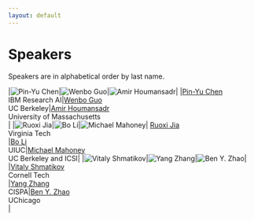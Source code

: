 ```yaml
---
layout: default
---
```


# Speakers
Speakers are in alphabetical order by last name.

|<img src="./assets/images/chen.png" alt="Pin-Yu Chen" class="speaker-image"/>|<img src="./assets/images/guo.jpg" alt="Wenbo Guo" class="speaker-image"/>|<img src="./assets/images/amir.jpeg" alt="Amir Houmansadr" class="speaker-image"/>|
|[Pin-Yu Chen](https://sites.google.com/site/pinyuchenpage/home)<br />IBM Research AI|[Wenbo Guo](https://henrygwb.github.io/)<br />UC Berkeley|[Amir Houmansadr](https://people.cs.umass.edu/~amir/)<br />University of Massachusetts<br />|
|<img src="./assets/images/jia.jpg" alt="Ruoxi Jia" class="speaker-image"/>|<img src="./assets/images/bo_li.jpg" alt="Bo Li" class="speaker-image"/>|<img src="./assets/images/Mahoney.jpeg" alt="Michael Mahoney" class="speaker-image"/>|
[Ruoxi Jia](https://ruoxijia.info/)<br />Virginia Tech<br />|[Bo Li](https://aisecure.github.io/)<br />UIUC|[Michael Mahoney](https://www.stat.berkeley.edu/~mmahoney/)<br />UC Berkeley and ICSI|
|<img src="./assets/images/Shmatikov.jpeg" alt="Vitaly Shmatikov" class="speaker-image"/>|<img src="./assets/images/zhang.jpg" alt="Yang Zhang" class="speaker-image"/>|<img src="./assets/images/ben.jpg" alt="Ben Y. Zhao" class="speaker-image"/>|
|[Vitaly Shmatikov](https://www.cs.cornell.edu/~shmat/)<br />Cornell Tech<br />|[Yang Zhang](https://yangzhangalmo.github.io/)<br />CISPA|[Ben Y. Zhao](https://people.cs.uchicago.edu/~ravenben/)<br />UChicago<br />|